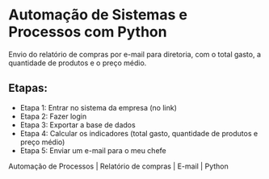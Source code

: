 # Automação de Sistemas e Processos com Python

Envio do relatório de compras por e-mail para diretoria, com o total gasto, a quantidade de produtos e o preço médio.


## Etapas:
* Etapa 1: Entrar no sistema da empresa (no link)
* Etapa 2: Fazer login
* Etapa 3: Exportar a base de dados
* Etapa 4: Calcular os indicadores (total gasto, quantidade de produtos e preço médio)
* Etapa 5: Enviar um e-mail para o meu chefe


Automação de Processos | Relatório de compras | E-mail | Python
